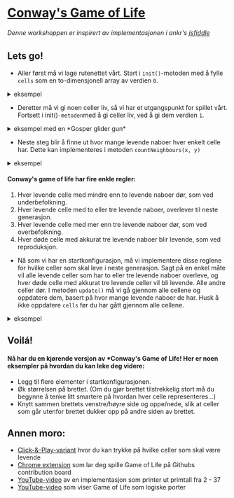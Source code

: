 # [Conway's Game of Life](https://en.wikipedia.org/wiki/Conway%27s_Game_of_Life "Wikipedia")

###### Denne workshoppen er inspirert av implementasjonen i ankr's [jsfiddle](http://jsfiddle.net/ankr/tgjLA/)

## Lets go!

- Aller først må vi lage rutenettet vårt. Start i `init()`-metoden med å fylle `cells` som en to-dimensjonell array av verdien `0`.

<details>
  <summary>eksempel</summary>
    
  ```javascript
  for (let x = 0; x < xCount; x++) {
      cells[x] = [];
      for (let y = 0; y < yCount; y++) {
        cells[x][y] = 0;
      }
    }
  ```
  
</details>

- Deretter må vi gi noen celler liv, så vi har et utgangspunkt for spillet vårt. 
Fortsett i init()`-metoden`med å gi celler liv, ved å gi dem verdien `1`.

<details>
  <summary>eksempel med en *Gosper glider gun*</summary>
    
  ```javascript
  [
      // Gosper glider gun
      [1, 5], [1, 6], [2, 5], [2, 6], [11, 5], [11, 6], [11, 7], [12, 4], [12, 8], [13, 3], [13, 9], [14, 3], [14, 9], [15, 6], [16, 4], [16, 8], [17, 5], [17, 6], [17, 7], [18, 6], [21, 3], [21, 4], [21, 5], [22, 3], [22, 4], [22, 5], [23, 2], [23, 6], [25, 1], [25, 2], [25, 6], [25, 7], [35, 3], [35, 4], [36, 3], [36, 4],
  ]
      .forEach(function (point) {
        cells[point[0]][point[1]] = 1;
      });
  ```
  
</details>

- Neste steg blir å finne ut hvor mange levende naboer hver enkelt celle har. 
Dette kan implementeres i metoden `countNeighbours(x, y)`

<details>
  <summary>eksempel</summary>
    
  ```javascript
  let amount = 0;

  function isFilled(x, y) {
        return cells[x] && cells[x][y];
      }
  
  if (isFilled(x - 1, y - 1)) amount++;
  if (isFilled(x, y - 1)) amount++;
  if (isFilled(x + 1, y - 1)) amount++;
  if (isFilled(x - 1, y)) amount++;
  if (isFilled(x + 1, y)) amount++;
  if (isFilled(x - 1, y + 1)) amount++;
  if (isFilled(x, y + 1)) amount++;
  if (isFilled(x + 1, y + 1)) amount++;

  return amount;
  ```
  
</details>

#### **Conway's game of life** har fire enkle regler:

1. Hver levende celle med mindre enn to levende naboer dør, som ved underbefolkning.
2. Hver levende celle med to eller tre levende naboer, overlever til neste generasjon.
3. Hver levende celle med mer enn tre levende naboer dør, som ved overbefolkning.
4. Hver døde celle med akkurat tre levende naboer blir levende, som ved reproduksjon.

- Nå som vi har en startkonfigurasjon, må vi implementere disse reglene for hvilke celler som skal leve i neste generasjon.
Sagt på en enkel måte vil alle levende celler som har to eller tre levende naboer overleve, 
og hver døde celle med akkurat tre levende celler vil bli levende. Alle andre celler dør.
I metoden `update()` må vi gå gjennom alle cellene og oppdatere dem, basert på hvor mange levende naboer de har.
Husk å ikke oppdatere `cells` før du har gått gjennom alle cellene.

<details>
  <summary>eksempel</summary>
    
  ```javascript
  let result = [];

  cells.forEach(function (row, x) {
      result[x] = [];
      row.forEach(function (cell, y) {
        let alive,
        count = countNeighbours(x, y);
  
        if (cell > 0) {
          alive = count === 2 || count === 3 ? 1 : 0;
        } else {
          alive = count === 3 ? 1 : 0;
        }
  
        result[x][y] = alive;
      });
    });
  
    cells = result;
  ```
  
</details>

## Voilá!
#### Nå har du en kjørende versjon av *Conway's Game of Life! Her er noen eksempler på hvordan du kan leke deg videre:

- Legg til flere elementer i startkonfigurasjonen.
- Øk størrelsen på brettet. (Om du gjør brettet tilstrekkelig stort må du begynne å tenke litt smartere på hvordan hver celle representeres...)
- Knytt sammen brettets venstre/høyre side og oppe/nede, slik at celler som går utenfor brettet dukker opp på andre siden av brettet.

## Annen moro:

- [Click-&-Play-variant](https://bitstorm.org/gameoflife/) hvor du kan trykke på hvilke celler som skal være levende
- [Chrome extension](https://github.com/yuanchuan/game-of-life) som lar deg spille Game of Life på Githubs contribution board
- [YouTube-video](https://www.youtube.com/watch?v=68nEX5CEmZE) av en implementasjon som printer ut primtall fra 2 - 37
- [YouTube-video](https://www.youtube.com/watch?v=vGWGeund3eA) som viser Game of Life som logiske porter
